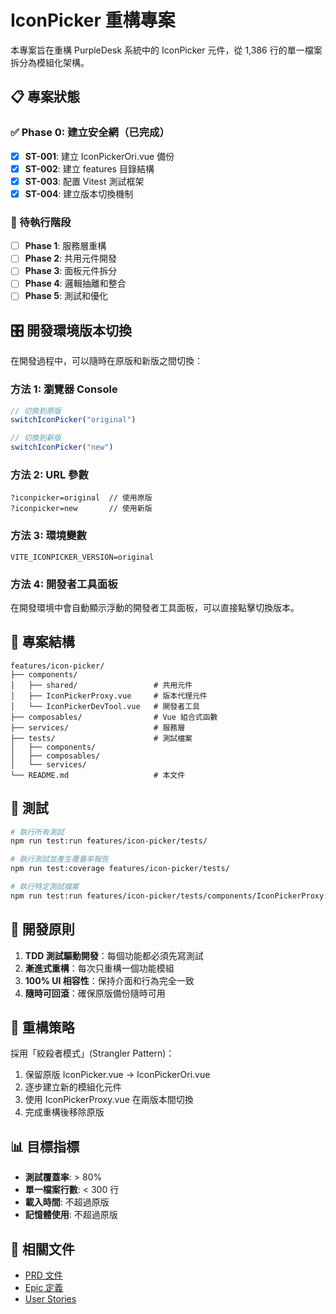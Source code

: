 # IconPicker 重構專案

本專案旨在重構 PurpleDesk 系統中的 IconPicker 元件，從 1,386 行的單一檔案拆分為模組化架構。

## 📋 專案狀態

### ✅ Phase 0: 建立安全網（已完成）
- [x] **ST-001**: 建立 IconPickerOri.vue 備份
- [x] **ST-002**: 建立 features 目錄結構
- [x] **ST-003**: 配置 Vitest 測試框架
- [x] **ST-004**: 建立版本切換機制

### 🚧 待執行階段
- [ ] **Phase 1**: 服務層重構
- [ ] **Phase 2**: 共用元件開發
- [ ] **Phase 3**: 面板元件拆分
- [ ] **Phase 4**: 邏輯抽離和整合
- [ ] **Phase 5**: 測試和優化

## 🎛️ 開發環境版本切換

在開發過程中，可以隨時在原版和新版之間切換：

### 方法 1: 瀏覽器 Console
```javascript
// 切換到原版
switchIconPicker("original")

// 切換到新版  
switchIconPicker("new")
```

### 方法 2: URL 參數
```
?iconpicker=original  // 使用原版
?iconpicker=new       // 使用新版
```

### 方法 3: 環境變數
```env
VITE_ICONPICKER_VERSION=original
```

### 方法 4: 開發者工具面板
在開發環境中會自動顯示浮動的開發者工具面板，可以直接點擊切換版本。

## 📁 專案結構

```
features/icon-picker/
├── components/
│   ├── shared/                 # 共用元件
│   ├── IconPickerProxy.vue     # 版本代理元件
│   └── IconPickerDevTool.vue   # 開發者工具
├── composables/                # Vue 組合式函數
├── services/                   # 服務層
├── tests/                      # 測試檔案
│   ├── components/
│   ├── composables/
│   └── services/
└── README.md                   # 本文件
```

## 🧪 測試

```bash
# 執行所有測試
npm run test:run features/icon-picker/tests/

# 執行測試並產生覆蓋率報告
npm run test:coverage features/icon-picker/tests/

# 執行特定測試檔案
npm run test:run features/icon-picker/tests/components/IconPickerProxy.test.js
```

## 📖 開發原則

1. **TDD 測試驅動開發**：每個功能都必須先寫測試
2. **漸進式重構**：每次只重構一個功能模組
3. **100% UI 相容性**：保持介面和行為完全一致
4. **隨時可回滾**：確保原版備份隨時可用

## 🔄 重構策略

採用「絞殺者模式」(Strangler Pattern)：
1. 保留原版 IconPicker.vue → IconPickerOri.vue
2. 逐步建立新的模組化元件
3. 使用 IconPickerProxy.vue 在兩版本間切換
4. 完成重構後移除原版

## 📊 目標指標

- **測試覆蓋率**: > 80%
- **單一檔案行數**: < 300 行
- **載入時間**: 不超過原版
- **記憶體使用**: 不超過原版

## 🔗 相關文件

- [PRD 文件](../../../docs/prd/refactor/ICON-PICKER-BROWNFIELD-PRD.md)
- [Epic 定義](../../../docs/prd/refactor/ICON-PICKER-EPICS.md) 
- [User Stories](../../../docs/prd/refactor/ICON-PICKER-STORIES.md)